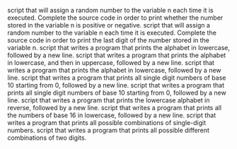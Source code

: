 script that will assign a random number to the variable n each time it is executed. Complete the source code in order to print whether the number stored in the variable n is positive or negative.
script that will assign a random number to the variable n each time it is executed. Complete the source code in order to print the last digit of the number stored in the variable n.
script that writes a program that prints the alphabet in lowercase, followed by a new line.
script that writes a program that prints the alphabet in lowercase, and then in uppercase, followed by a new line.
script that writes a program that prints the alphabet in lowercase, followed by a new line.
script that writes a program that prints all single digit numbers of base 10 starting from 0, followed by a new line.
script that writes a program that prints all single digit numbers of base 10 starting from 0, followed by a new line.
script that writes a program that prints the lowercase alphabet in reverse, followed by a new line.
script that writes a program that prints all the numbers of base 16 in lowercase, followed by a new line.
script that writes a program that prints all possible combinations of single-digit numbers.
script that writes a program that prints all possible different combinations of two digits.
